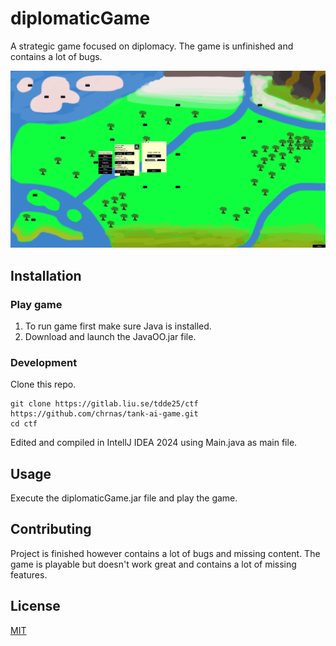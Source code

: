 # diplomaticGame
A strategic game focused on diplomacy.
The game is unfinished and contains a lot of bugs.

![screencap.png](screencap.png)

## Installation
### Play game
1. To run game first make sure Java is installed.
2. Download and launch the JavaOO.jar file.

### Development
Clone this repo.
```
git clone https://gitlab.liu.se/tdde25/ctf https://github.com/chrnas/tank-ai-game.git
cd ctf
```
Edited and compiled in IntellJ IDEA 2024 using Main.java as main file.

## Usage

Execute the diplomaticGame.jar file and play the game.

## Contributing

Project is finished however contains a lot of bugs and missing content. 
The game is playable but doesn't work great and contains a lot of missing features.

## License

[MIT](https://choosealicense.com/licenses/mit/)
